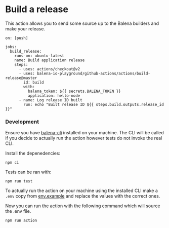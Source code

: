 # Build a release

This action allows you to send some source up to the Balena builders and make your release.

```
on: [push]

jobs:
  build_release:
    runs-on: ubuntu-latest
    name: Build application release
    steps:
      - uses: actions/checkout@v2
      - uses: balena-io-playground/github-actions/actions/build-release@master
        id: build
        with:
          balena_token: ${{ secrets.BALENA_TOKEN }}
          application: hello-node
      - name: Log release ID built
        run: echo "Built release ID ${{ steps.build.outputs.release_id }}"
```

### Development

Ensure you have [balena-cli](https://github.com/balena-io/balena-cli/) installed on your machine. The CLI will be called if you decide to actually run the action however tests do not invoke the real CLI.

Install the depenedencies:

```
npm ci
```

Tests can be ran with:

```
npm run test
```

To actually run the action on your machine using the installed CLI make a `.env` copy from [env.example](env.example) and replace the values with the correct ones.

Now you can run the action with the following command which will source the .env file.

```
npm run action
```
